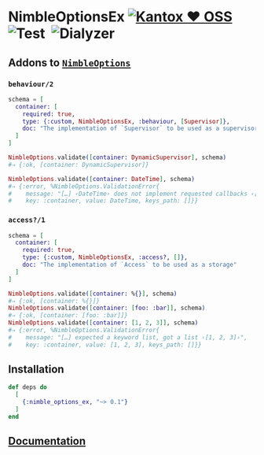 # NimbleOptionsEx [![Kantox ❤ OSS](https://img.shields.io/badge/❤-kantox_oss-informational.svg)](https://kantox.com/)  ![Test](https://github.com/am-kantox/nimble_options_ex/workflows/Test/badge.svg)  ![Dialyzer](https://github.com/am-kantox/nimble_options_ex/workflows/Dialyzer/badge.svg)

## Addons to [`NimbleOptions`](https://hexdocs.pm/nimble_options)

### `behaviour/2`

```elixir
schema = [
  container: [
    required: true,
    type: {:custom, NimbleOptionsEx, :behaviour, [Supervisor]},
    doc: "The implementation of `Supervisor` to be used as a supervisor"
  ]
]

NimbleOptions.validate([container: DynamicSupervisor], schema)
#⇒ {:ok, [container: DynamicSupervisor]}

NimbleOptions.validate([container: DateTime], schema)
#⇒ {:error, %NimbleOptions.ValidationError{
#    message: "[…] ‹DateTime› does not implement requested callbacks ‹[init: 1]›",
#    key: :container, value: DateTime, keys_path: []}}
```

### `access?/1`

```elixir
schema = [
  container: [
    required: true,
    type: {:custom, NimbleOptionsEx, :access?, []},
    doc: "The implementation of `Access` to be used as a storage"
  ]
]

NimbleOptions.validate([container: %{}], schema)
#⇒ {:ok, [container: %{}]}
NimbleOptions.validate([container: [foo: :bar]], schema)
#⇒ {:ok, [container: [foo: :bar]]}
NimbleOptions.validate([container: [1, 2, 3]], schema)
#⇒ {:error, %NimbleOptions.ValidationError{
#    message: "[…] expected a keyword list, got a list ‹[1, 2, 3]›",
#    key: :container, value: [1, 2, 3], keys_path: []}}
```

## Installation

```elixir
def deps do
  [
    {:nimble_options_ex, "~> 0.1"}
  ]
end
```

## [Documentation](https://hexdocs.pm/nimble_options_ex)


